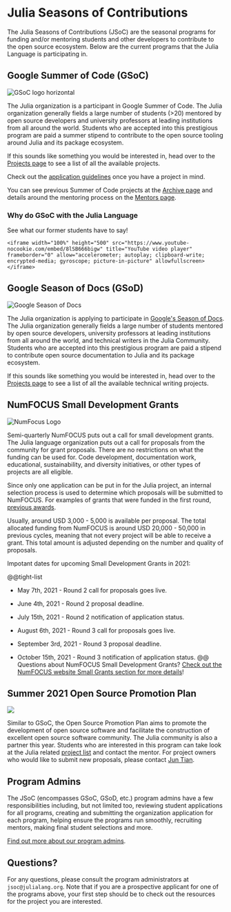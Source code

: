 # Julia Seasons of Contributions

The Julia Seasons of Contributions (JSoC) are the seasonal programs for funding and/or mentoring students and other developers to contribute to the open source ecosystem. Below are the current programs that the Julia Language is participating in.

## Google Summer of Code (GSoC)

![GSoC logo horizontal](https://user-images.githubusercontent.com/35577566/114047087-43ee0a00-983e-11eb-80ba-878d8701659a.png)

The Julia organization is a participant in Google Summer of Code.
The Julia organization generally fields a large number of students (&gt;20) mentored by open source developers and university professors at leading institutions from all around the world.
Students who are accepted into this prestigious program are paid a summer stipend to contribute to the open source tooling around Julia and its package ecosystem.

If this sounds like something you would be interested in, head over to the [Projects page](/jsoc/projects/) to see a list of all the available projects.

Check out the [application guidelines](/jsoc/guidelines/) once you have a project in mind.

You can see previous Summer of Code projects at the [Archive page](/jsoc/archive/) and details around the mentoring process on the [Mentors page](/jsoc/mentors/).

### Why do GSoC with the Julia Language

See what our former students have to say!
~~~
<iframe width="100%" height="500" src="https://www.youtube-nocookie.com/embed/8lSB666bigw" title="YouTube video player" frameborder="0" allow="accelerometer; autoplay; clipboard-write; encrypted-media; gyroscope; picture-in-picture" allowfullscreen></iframe>
~~~

## Google Season of Docs (GSoD)

![Google Season of Docs](https://user-images.githubusercontent.com/35577566/114047222-5e27e800-983e-11eb-86fd-c8df3490634d.png)

The Julia organization is applying to participate in [Google's Season of Docs](https://developers.google.com/season-of-docs).
The Julia organization generally fields a large number of students mentored by open source developers, university professors at leading institutions from all around the world, and technical writers in the Julia Community. 
Students who are accepted into this prestigious program are paid a stipend to contribute open source documentation to Julia and its package ecosystem.

If this sounds like something you would be interested in, head over to the [Projects page](/jsoc/gsod/projects/) to see a list of all the available technical writing projects.

## NumFOCUS Small Development Grants

![NumFocus Logo](https://user-images.githubusercontent.com/35577566/114047420-87487880-983e-11eb-83f1-2820cfe17942.png)

Semi-quarterly NumFOCUS puts out a call for small development grants.
The Julia language organization puts out a call for proposals from the community for grant proposals.
There are no restrictions on what the funding can be used for. Code development, documentation work, educational, sustainability, and diversity initiatives, or other types of projects are all eligible.

Since only one application can be put in for the Julia project, an internal selection process is used to determine which proposals will be submitted to NumFOCUS.
For examples of grants that were funded in the first round, [previous awards](https://numfocus.org/programs/sustainability#sdg).

Usually, around USD 3,000 - 5,000 is available per proposal.
The total allocated funding from NumFOCUS is around USD 20,000 - 50,000 in previous cycles, meaning that not every project will be able to receive a grant.
This total amount is adjusted depending on the number and quality of proposals.

Impotant dates for upcoming Small Development Grants in 2021:

@@tight-list
* May 7th, 2021 - Round 2 call for proposals goes live.
* June 4th, 2021 - Round 2 proposal deadline. 
* July 15th, 2021 - Round 2 notification of application status.

* August 6th, 2021 - Round 3 call for proposals goes live.
* September 3rd, 2021 - Round 3 proposal deadline. 
* October 15th, 2021 - Round 3 notification of application status.
@@
Questions about NumFOCUS Small Development Grants? [Check out the NumFOCUS website Small Grants section for more details](https://numfocus.org/programs/small-development-grants)!

## Summer 2021 Open Source Promotion Plan

[![](https://summer.iscas.ac.cn/static/media/logo_n.6c7b788d.svg)](https://summer.iscas.ac.cn/#/homepage)

Similar to GSoC, the Open Source Promotion Plan aims to promote the development of open source software and facilitate the construction of excellent open source software community. The Julia community is also a partner this year. Students who are interested in this program can take look at the Julia related [project list](https://summer.iscas.ac.cn/#/org/orgdetail/julia) and contact the mentor. For project owners who would like to submit new proposals, please contact [Jun Tian](mailto:tianjun.cpp@gmail.com).

## Program Admins

The JSoC (encompasses GSoC, GSoD, etc.) program admins have a few responsibilities including, but not limited too, reviewing student applications for all programs, creating and submitting the organization application for each program, helping ensure the programs run smoothly, recruiting mentors, making final student selections and more. 

[Find out more about our program admins](/jsoc/admins/). 

## Questions?

For any questions, please consult the program administrators at `jsoc@julialang.org`. Note that if you are a prospective applicant for one of the programs above, your first step should be to check out the resources for the project you are interested.
